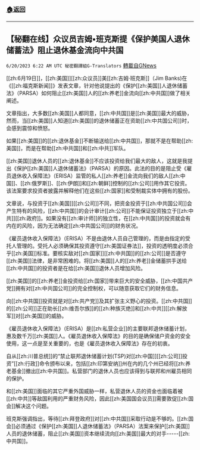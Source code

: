 ###  [:house:返回](README.md)
---


## 【秘翻在线】众议员吉姆•班克斯提《保护美国人退休储蓄法》阻止退休基金流向中共国
`6/20/2023 6:22 AM UTC 秘密翻譯組G-Translators` [轉載自GNews](https://gnews.org/articles/1396680)

[[zh:6月19日]]，[[zh:美国]][[zh:众议员]]美[[zh:吉姆·班克斯]]（Jim Banks)在《[[zh:福克斯新闻]]》发表文章，针对他说提出的《保护[[zh:美国]]人退休储蓄法》（PARSA）如何阻止[[zh:美国]]人的[[zh:养老]]金流向[[zh:中共国]]做了相关阐述。

文章指出，大多数[[zh:美国]]人都同意，[[zh:中共国]]是[[zh:美国]]最大的威胁，然而，当[[zh:美国]]人知道[[zh:美国]]的退休储蓄正在资助[[zh:中共国公司]]时，会感到震惊和愤怒。

如果[[zh:美国]]的[[zh:退休基金]]不断输送给[[zh:中共国]]，那就不是在帮助[[zh:美国]]，而是在帮助[[zh:中共国]]和[[zh:中共]]军队。

[[zh:美国]]退休人员的[[zh:退休基金]]不应该投资给我们最大的敌人，这就是我提出《保护[[zh:美国]]人退休储蓄法》（PARSA）的原因。此法的目的是阻止受《雇员退休收入保障法》（ERISA）监管的私人[[zh:养老]]金流向我们的敌人[[zh:中国]]、[[zh:俄罗斯]]、[[zh:伊朗]]和[[zh:朝鲜]]控制的[[zh:公司]]用作其它投资。该法案要求投资者披露并解释他们在这些[[zh:国家]]和受制裁实体中拥有的股份。

文章说，与投资于[[zh:美国]][[zh:公司]]不同，把资金投资于[[zh:中共国公司]]会产生特有的风险，[[zh:中共国]]的会计审计[[zh:公司]]不能保证投资独立于[[zh:中共]][[zh:政府]]。如果没有[[zh:审计师]]的独立性，在[[zh:中共国]]的投资就会有内在的风险，因为无法确定[[zh:中共国公司]]的财务状况。

《雇员退休收入保障法》（ERISA）不是由退休人员自己管理的，而是由指定的受托人管理的。受托人必须确保其投资遵守[[zh:美国证券法]]，投资的透明度必须合乎[[zh:美国]]标准。要核实敌对[[zh:国家]][[zh:中共国]]的[[zh:公司]]是否遵守[[zh:美国]]法律，是非常困难的。将[[zh:美国]]人的[[zh:养老]]金储蓄拱手送给[[zh:中共国]]的投资者是在给[[zh:美国]]退休人员增加风险。 

[[zh:美国]]的[[zh:养老]]金投资给[[zh:国家]]带来巨大的安全威胁，[[zh:中国共产党]]拥有对[[zh:中共国公司]]的完全控制权，可以随意获取它们的财务信息。

向[[zh:中共国]]投资就是对[[zh:共产党]]及其扩张主义野心的投资。[[zh:中共国]]的[[zh:公司]]正在助长[[zh:维吾尔族]]的[[zh:种族灭绝]]和[[zh:中共]][[zh:解放军]]对[[zh:美国]]的威胁。

《雇员退休收入保障法》（ERISA）是[[zh:私营企业]]的主要联邦退休储蓄计划，惠及数千万[[zh:美国]]人。《雇员退休收入保障法》的目的是确保储户资金的安全使用，这一点是至关重要的，也是《雇员退休收入保障法》存在的初衷。

自从[[zh:川普总统]]的“禁止联邦退休储蓄计划(TSP)对[[zh:中国]][[zh:公司]]投资”[[zh:行政]]命令颁布以来，包括[[zh:印第安纳]]州在内的几个州已经将[[zh:养老基金]]撤出[[zh:中共国]]。私营部门的退休人员也应该得到与联邦和州雇员相同的保护。

和[[zh:美国]]面临的其它严重外国威胁一样，私营退休人员的资金也面临着被[[zh:中共]]等敌国利用的严重财务风险，因此[[zh:美国国会议员]]需要敦促[[zh:国会]]解决这个问题。

班克斯强调指出，等待[[zh:拜登政府]]对[[zh:中共国]]采取行动是不够的。[[zh:国会]]必须通过《保护[[zh:美国]]人退休储蓄法》（PARSA）法案来保护[[zh:美国]]人员的退休储蓄，阻止[[zh:美国]]资本继续流向[[zh:美国]]最大的对手\-----[[zh:中共国]]。
